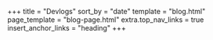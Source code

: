 +++
title = "Devlogs"
sort_by = "date"
template = "blog.html"
page_template = "blog-page.html"
extra.top_nav_links = true
insert_anchor_links = "heading"
+++
